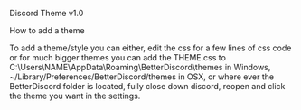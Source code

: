 Discord Theme v1.0


How to add a theme 

To add a theme/style you can either, edit the css for a few lines of css code or for much bigger themes you can add the THEME.css to C:\Users\NAME\AppData\Roaming\BetterDiscord\themes in Windows, ~/Library/Preferences/BetterDiscord/themes in OSX, or where ever the BetterDiscord folder is located, fully close down discord, reopen and click the theme you want in the settings.
